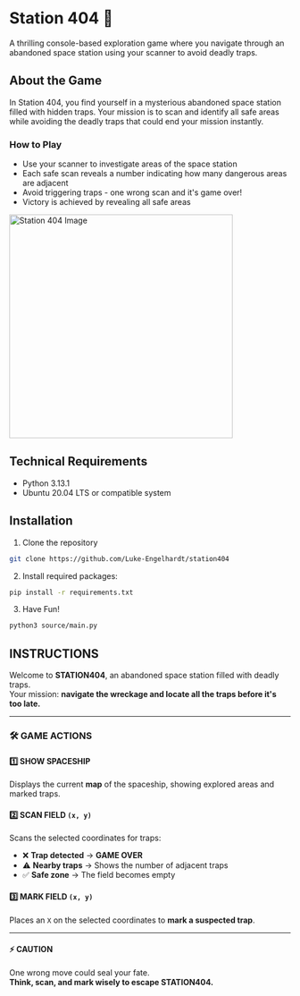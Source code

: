 # Station 404 🚀
    

A thrilling console-based exploration game where you navigate through an abandoned space station using your scanner to avoid deadly traps.

## About the Game

In Station 404, you find yourself in a mysterious abandoned space station filled with hidden traps. Your mission is to  scan and identify all safe areas while avoiding the deadly traps that could end your mission instantly.
 

### How to Play

- Use your scanner to investigate areas of the space station
- Each safe scan reveals a number indicating how many dangerous areas are adjacent
- Avoid triggering traps - one wrong scan and it's game over!
- Victory is achieved by revealing all safe areas

<img src="https://github.com/user-attachments/assets/2402336b-830a-4012-bb27-bdd60330ac0b" width="400" alt="Station 404 Image">

## Technical Requirements

- Python 3.13.1
- Ubuntu 20.04 LTS or compatible system

## Installation

1. Clone the repository
```bash
git clone https://github.com/Luke-Engelhardt/station404
```

2. Install required packages:
```bash
pip install -r requirements.txt
```
3. Have Fun!
```bash
python3 source/main.py
```

## INSTRUCTIONS  

Welcome to **STATION404**, an abandoned space station filled with deadly traps.  
Your mission: **navigate the wreckage and locate all the traps before it's too late.**  

---

### 🛠 GAME ACTIONS  

#### 1️⃣ SHOW SPACESHIP  
Displays the current **map** of the spaceship, showing explored areas and marked traps.  

#### 2️⃣ SCAN FIELD `(x, y)`  
Scans the selected coordinates for traps:  
   - ❌ **Trap detected** → **GAME OVER**  
   - ⚠️ **Nearby traps** → Shows the number of adjacent traps  
   - ✅ **Safe zone** → The field becomes empty  

#### 3️⃣ MARK FIELD `(x, y)`  
Places an `X` on the selected coordinates to **mark a suspected trap**.  

---

#### ⚡ CAUTION  
One wrong move could seal your fate.  
**Think, scan, and mark wisely to escape STATION404.**  
